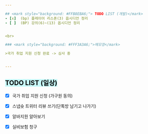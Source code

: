 ```yaml
---  

## <mark style="background: #FFB8EBA6;"> TODO LIST (개발)</mark>
- [x]  (bp) 플레이어 리스폰(3) 옵시디언 정리
- [ ]  (BP) 강의(6)~(13) 옵시디언 정리


<br>

### <mark style="background: #FFF3A3A6;">메모장</mark>

>국가 취업 지원 신청 완료 -> 심사 중


---
```


## <mark style="background: #ABF7F7A6;">TODO LIST (일상)</mark>

- [x]  국가 취업 지원 신청 (가구원 동의)
- [x]  스냅슛 트위터 리뷰 쓰기(단톡방 남기고 나가기)
- [x]  알바지원 알아보기
- [x]  실비보험 청구
 
